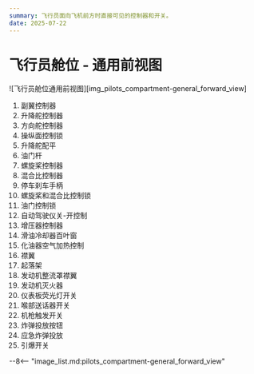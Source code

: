 ```yaml
---
summary: 飞行员面向飞机前方时直接可见的控制器和开关。
date: 2025-07-22
---
```


# 飞行员舱位 - 通用前视图

![飞行员舱位通用前视图][img_pilots_compartment-general_forward_view]

1. 副翼控制器
2. 升降舵控制器
3. 方向舵控制器
4. 操纵面控制锁
5. 升降舵配平
6. 油门杆
7. 螺旋桨控制器
8. 混合比控制器
9. 停车刹车手柄
10. 螺旋桨和混合比控制锁
11. 油门控制锁
12. 自动驾驶仪关-开控制
13. 增压器控制器
14. 滑油冷却器百叶窗
15. 化油器空气加热控制
16. 襟翼
17. 起落架
18. 发动机整流罩襟翼
19. 发动机灭火器
20. 仪表板荧光灯开关
21. 喉部送话器开关
22. 机枪触发开关
23. 炸弹投放按钮
24. 应急炸弹投放
25. 引爆开关

<!-- links -->
--8<-- "image_list.md:pilots_compartment-general_forward_view"